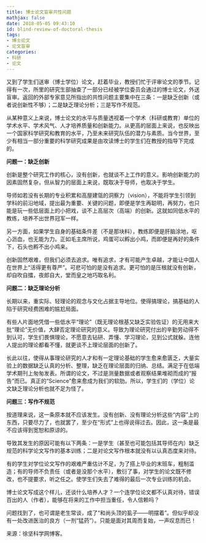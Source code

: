 ```yaml
---
title: 博士论文盲审共性问题
mathjax: false
date: 2018-05-05 09:43:10
id: blind-review-of-doctoral-thesis
tags:
- 博士论文
- 论文盲审
categories:
- 科研
- 论文
---
```


又到了学生们送审（博士学位）论文，赶着毕业，教授们忙于评审论文的季节。记得有一次，所里的研究生部抽查了一部分已经被学位委员会通过的博士论文，外送盲审。返回的外部专家意见所指出的共性问题主要集中在三条：一是缺乏创新（或者说创新性不够）；二是缺乏理论分析；三是写作不规范。

<!---more--->

从某种意义上来说，博士论文的水平与质量透视着一个学术（科研或教育）单位的学术水平、学术风气、人才培养质量和创新能力。从更高的层面上来说，也反映出一个国家科学研究和教育的水平，乃至未来研究队伍的潜力与素质。当今世界，至少有相当一部分重要的科学研究成果是由攻读博士的学生们在教授的指导下完成的。

**问题一：缺乏创新**

创新是整个研究工作的核心，没有创新，也就谈不上工作的意义。影响创新能力的因素固然复杂，但从智力的层面上来说，既取决于导师，也取决于学生。

导师如若没有长期的专业积累和高屋建瓴的洞察力（vision），不能将学生引领到学科的前沿地域，提出最为重要、关键的问题，即便是学生再聪明，再努力，也只能是玩一些低层面上的小把戏，谈不上高层次（高端）的创新。这就如同低水平的教练，培养不出世界冠军一样。

另一方面，如果学生自身的基础条件差（不是那块料），教练即便是肝脑涂地，呕心沥血，也无能为力。正如毛主席所说，鸡蛋可以孵出小鸡，而即便是再好的条件下，石头也孵不出小鸡来。

创新固然艰难，但我们必须去追求。唯有追求，才有可能产生卓越，才能让中国人在世界上“活得更有尊严”。可悲可怕的是没有追求。更可怕的是压根就没有创新，却自吹自擂，夜郎自大，堂而皇之地巧取名利。

**问题二：缺乏理论分析**

长期以来，重实际、轻理论的观念与文化占据主导地位。使得搞理论，搞基础的人陷于研究经费困难的尴尬局面。

有些人片面地凭借一些低水平“理论”（既无理论根基又缺乏实验佐证）的无用来大批“理论”无价值，大肆否定理论研究的意义。导致为理论研究付出的辛勤劳动得不到认可，学生们畏惧理论，不愿意去钻研、弄懂、学习理论，见到公式就躲。连他人提出的理论都看不懂，就更谈不上理论层面的创新了。

长此以往，使得从事理论研究的人才和有一定理论基础的学生愈来愈匮乏，大量实验上的数据缺乏认真的分析、整理，缺乏在理论层面的归纳、总结。满足于在低端学术期刊上匆匆发表。所谓的论文，不过是测量数据或者观察结果堆砌而成的“报告”而已。真正的“Science”愈来愈成为我们的软肋。所以，学生们的（学位）论文缺乏理论分析也就不足为怪了。

**问题三：写作不规范**

按道理来说，这一条原本就不应该发生。没有创新、没有理论分析这些“内容”上的东西，只要尽力了，也就罢了，至少在“形式”上也得说得过去。因此，这一条是最不应该得到宽恕和原谅的。

导致其发生的原因可能有以下两条：一是学生（甚至也可能包括其导师在内）缺乏规范的科学论文写作的基本训练；二是对论文写作根本就没有以认真态度来对待。

有的学生对学位论文写作的艰难严重估计不足，为了搭上毕业的末班车，粗制滥造；有的导师不负责任（或者是没那个水平），敷衍了事，对学生的论文既不修改，也不提要求，听之任之。使学生们失去了难得的最后一次专业训练的机会。

博士论文写成这个样儿，还谈什么培养人才？一个连学位论文都不认真对待，错误百出的人（作者），能够在将来的工作中担当重任，令人信赖吗？

问题找到了，也可谓是老生常谈，成了“和尚头顶的虱子——明摆着”。但似乎却没有一处改进医治的良方（一剂“猛药”）。只能是面对其周而复始，一声叹息而已！

来源：徐坚科学网博客。